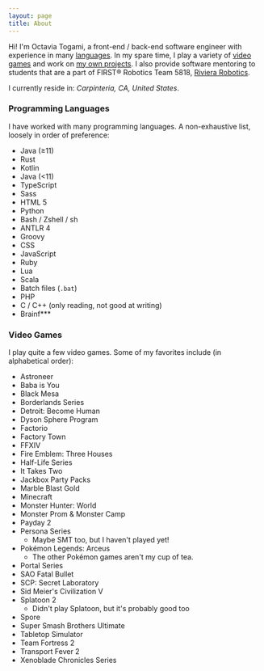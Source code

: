 ```yaml
---
layout: page
title: About
---
```


Hi! I'm Octavia Togami, a front-end / back-end software engineer with experience in many 
[languages](#programming-languages). In my spare time, I play a variety of [video games](#video-games) and work on
[my own projects](https://github.com/octylFractal). I also provide software mentoring to students that are a part of
FIRST® Robotics Team 5818, [Riviera Robotics](https://www.rivierarobotics.org/).

I currently reside in: _Carpinteria, CA, United States_.

### Programming Languages
I have worked with many programming languages. A non-exhaustive list, loosely in order of preference:

- Java (≥11)
- Rust
- Kotlin
- Java (<11)
- TypeScript
- Sass
- HTML 5
- Python
- Bash / Zshell / sh
- ANTLR 4
- Groovy
- CSS
- JavaScript
- Ruby
- Lua
- Scala
- Batch files (`.bat`)
- PHP
- C / C++ (only reading, not good at writing)
- Brainf***

### Video Games
I play quite a few video games. Some of my favorites include (in alphabetical order):

- Astroneer
- Baba is You
- Black Mesa
- Borderlands Series
- Detroit: Become Human
- Dyson Sphere Program
- Factorio
- Factory Town
- FFXIV
- Fire Emblem: Three Houses
- Half-Life Series
- It Takes Two
- Jackbox Party Packs
- Marble Blast Gold
- Minecraft
- Monster Hunter: World
- Monster Prom & Monster Camp
- Payday 2
- Persona Series
  - Maybe SMT too, but I haven't played yet!
- Pokémon Legends: Arceus
  - The other Pokémon games aren't my cup of tea.
- Portal Series
- SAO Fatal Bullet
- SCP: Secret Laboratory
- Sid Meier's Civilization V
- Splatoon 2
  - Didn't play Splatoon, but it's probably good too
- Spore
- Super Smash Brothers Ultimate
- Tabletop Simulator
- Team Fortress 2
- Transport Fever 2
- Xenoblade Chronicles Series
